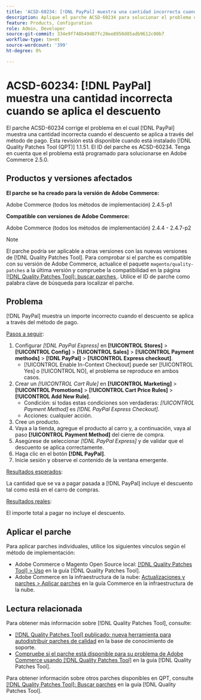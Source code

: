 ```yaml
---
title: 'ACSD-60234: [!DNL PayPal] muestra una cantidad incorrecta cuando se aplica el descuento'
description: Aplique el parche ACSD-60234 para solucionar el problema de Adobe Commerce donde  [!DNL PayPal] muestra una cantidad incorrecta cuando el descuento se aplica a través del método de pago.
feature: Products, Configuration
role: Admin, Developer
source-git-commit: 334e9f740b49d87fc20ee8950d85adb9612c00b7
workflow-type: tm+mt
source-wordcount: '399'
ht-degree: 0%

---
```


# ACSD-60234: [!DNL PayPal] muestra una cantidad incorrecta cuando se aplica el descuento

El parche ACSD-60234 corrige el problema en el cual [!DNL PayPal] muestra una cantidad incorrecta cuando el descuento se aplica a través del método de pago. Esta revisión está disponible cuando está instalado [!DNL Quality Patches Tool (QPT)] 1.1.51. El ID del parche es ACSD-60234. Tenga en cuenta que el problema está programado para solucionarse en Adobe Commerce 2.5.0.

## Productos y versiones afectados

**El parche se ha creado para la versión de Adobe Commerce:**

Adobe Commerce (todos los métodos de implementación) 2.4.5-p1

**Compatible con versiones de Adobe Commerce:**

Adobe Commerce (todos los métodos de implementación) 2.4.4 - 2.4.7-p2

>[!NOTE]
>
>El parche podría ser aplicable a otras versiones con las nuevas versiones de [!DNL Quality Patches Tool]. Para comprobar si el parche es compatible con su versión de Adobe Commerce, actualice el paquete `magento/quality-patches` a la última versión y compruebe la compatibilidad en la página [[!DNL Quality Patches Tool]: buscar parches ](https://experienceleague.adobe.com/tools/commerce-quality-patches/index.html). Utilice el ID de parche como palabra clave de búsqueda para localizar el parche.

## Problema

[!DNL PayPal] muestra un importe incorrecto cuando el descuento se aplica a través del método de pago.

<u>Pasos a seguir</u>:

1. Configurar *[!DNL PayPal Express]* en **[!UICONTROL Stores]** > **[!UICONTROL Config]** > **[!UICONTROL Sales]** > **[!UICONTROL Payment methods]** > **[!DNL PayPal]** > **[!UICONTROL Express checkout]**.
   * [!UICONTROL Enable In-Context Checkout] puede ser [!UICONTROL Yes] o [!UICONTROL NO], el problema se reproduce en ambos casos.
1. Crear un *[!UICONTROL Cart Rule]* en **[!UICONTROL Marketing]** > **[!UICONTROL Promotions]** > **[!UICONTROL Cart Price Rules]** > **[!UICONTROL Add New Rule]**.
   * Condición: si todas estas condiciones son verdaderas: *[!UICONTROL Payment Method]* es *[!DNL PayPal Express Checkout]*.
   * Acciones: cualquier acción.
1. Cree un producto.
1. Vaya a la tienda, agregue el producto al carro y, a continuación, vaya al paso **[!UICONTROL Payment Method]** del cierre de compra.
1. Asegúrese de seleccionar *[!DNL PayPal Express]* y de validar que el descuento se aplica correctamente.
1. Haga clic en el botón **[!DNL PayPal]**.
1. Inicie sesión y observe el contenido de la ventana emergente.

<u>Resultados esperados</u>:

La cantidad que se va a pagar pasada a [!DNL PayPal] incluye el descuento tal como está en el carro de compras.

<u>Resultados reales</u>:

El importe total a pagar no incluye el descuento.

## Aplicar el parche

Para aplicar parches individuales, utilice los siguientes vínculos según el método de implementación:

* Adobe Commerce o Magento Open Source local: [[!DNL Quality Patches Tool] > Uso](/help/tools/quality-patches-tool/usage.md) en la guía [!DNL Quality Patches Tool].
* Adobe Commerce en la infraestructura de la nube: [Actualizaciones y parches > Aplicar parches](https://experienceleague.adobe.com/docs/commerce-cloud-service/user-guide/develop/upgrade/apply-patches.html) en la guía Commerce en la infraestructura de la nube.

## Lectura relacionada

Para obtener más información sobre [!DNL Quality Patches Tool], consulte:

* [[!DNL Quality Patches Tool] publicado: nueva herramienta para autodistribuir parches de calidad](https://experienceleague.adobe.com/en/docs/commerce-knowledge-base/kb/announcements/commerce-announcements/magento-quality-patches-released-new-tool-to-self-serve-quality-patches) en la base de conocimiento de soporte.
* [Compruebe si el parche está disponible para su problema de Adobe Commerce usando [!DNL Quality Patches Tool]](/help/tools/quality-patches-tool/patches-available-in-qpt/check-patch-for-magento-issue-with-magento-quality-patches.md) en la guía [!DNL Quality Patches Tool].

Para obtener información sobre otros parches disponibles en QPT, consulte [[!DNL Quality Patches Tool]: Buscar parches](https://experienceleague.adobe.com/tools/commerce-quality-patches/index.html) en la guía [!DNL Quality Patches Tool].
